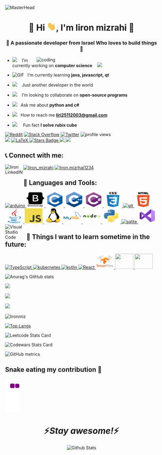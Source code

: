 ![MasterHead](https://previews.123rf.com/images/karpenkoilia/karpenkoilia1806/karpenkoilia180600011/102988806-vector-line-web-concept-for-programming-linear-web-banner-for-coding-.jpg?fj=1)

<h1 align="center">💫   Hi <img  src="https://raw.githubusercontent.com/ABSphreak/ABSphreak/master/gifs/Hi.gif" width="30px">, I'm liron mizrahi   💫</h1>

<h3 align="center">🌟 A passionate developer from Israel Who loves to build things 🌟</h3>

<img align="right" alt="coding" width="400" src="https://miro.medium.com/max/1360/1*IRGHmiGsa16stedQvIaZfw.gif">

<img align='right' src='https://user-images.githubusercontent.com/5713670/87202985-820dcb80-c2b6-11ea-9f56-7ec461c497c3.gif' width='200'>

- <img src="https://media.giphy.com/media/l0HeqpHy8Gkwlwuly/giphy.gif" width="35"/>&nbsp;&nbsp;&nbsp;  I’m currently working on **computer science**

- <img alt="GIF" src="https://github.com/SP-XD/SP-XD/blob/main/images/Developer.gif" width="25" /> &nbsp; I’m currently learning **java, javascript, qt**

- <img src="https://github.com/SP-XD/SP-XD/blob/main/images/hyperkitty.gif?raw=true" width="20" />&nbsp;&nbsp;&nbsp; Just another developer in the world

- <img src="https://media.giphy.com/media/sKXGDl3OvWTBLNS6y2/giphy.gif" width="30"/>&nbsp;&nbsp;&nbsp; I’m looking to collaborate on **open-source programs**

- <img src="https://github.com/SP-XD/SP-XD/blob/main/images/message.gif?raw=true" width="25" />&nbsp;&nbsp; Ask me about **python and c#**

- <img src="https://github.com/SP-XD/SP-XD/blob/main/images/letterbox.gif?raw=true" width="25" /> &nbsp; How to reach me **liri25112003@gmail.com**

- <img src="https://github.com/SP-XD/SP-XD/blob/main/images/lightning.gif?raw=true" width="12" />&nbsp;&nbsp;&nbsp;&nbsp; Fun fact **l solve rubix cube**


[![Reddit](https://img.shields.io/badge/Reddit-%23FF4500.svg?logo=Reddit&logoColor=white)](https://www.reddit.com/user/liron_mizrhai) [![Stack Overflow](https://img.shields.io/badge/-Stackoverflow-FE7A16?logo=stack-overflow&logoColor=white)](https://stackoverflow.com/users/19955573/liron-mizrhai) [![Twitter](https://img.shields.io/badge/Twitter-%231DA1F2.svg?logo=Twitter&logoColor=white)](https://twitter.com/lyrwnmzrhy1)
 <img src="https://gpvc.arturio.dev/lironmiz" alt="profile views">  
 <a href="https://dev.to/lironmiz"><img src="https://img.shields.io/badge/DEV.TO-%230A0A0A.svg?&style=for-the-badge&logo=dev-dot-to&logoColor=white" height=25></a>
 <a href="https://github.com/search?q=user%3ADenverCoder1+language%3Atex"><img alt="LaTeX" src="https://img.shields.io/badge/LaTeX-008080.svg?logo=LaTeX&logoColor=white"> <img src="https://img.shields.io/github/stars/lironmiz/lironmiz" alt="Stars Badge"/> <img src="https://media.giphy.com/media/VgCDAzcKvsR6OM0uWg/giphy.gif" width="50"> </a> <img src="https://media.giphy.com/media/VgCDAzcKvsR6OM0uWg/giphy.gif" width="50">

<h2 align="left">📞 Connect with me:</h2>
<p align="left">
<a href="https://twitter.com/liron_mizrahi" target="blank"><img align="center" src="https://raw.githubusercontent.com/rahuldkjain/github-profile-readme-generator/master/src/images/icons/Social/twitter.svg" alt="liron_mizrahi" height="50" width="60" /></a>
<a href="https://instagram.com/liron.mizrhai1234" target="blank"><img align="center" src="https://raw.githubusercontent.com/rahuldkjain/github-profile-readme-generator/master/src/images/icons/Social/instagram.svg" alt="liron.mizrhai1234" height="50" width="60" /></a>
<a href="https://www.linkedin.com/in/%D7%9C%D7%99%D7%A8%D7%95%D7%9F-%D7%9E%D7%96%D7%A8%D7%97%D7%99-1050b421a/">
  <img align="left" alt="liron LinkedIN" height="50" width="60" src="https://raw.githubusercontent.com/peterthehan/peterthehan/master/assets/linkedin.svg" />
</a>
</p>

<h2 align="left">🧠 Languages and Tools:</h2>
<p align="left"> <a href="https://www.arduino.cc/" target="_blank" rel="noreferrer"> <img src="https://cdn.worldvectorlogo.com/logos/arduino-1.svg" alt="arduino" width="60" height="50"/> </a> <a href="https://getbootstrap.com" target="_blank" rel="noreferrer"> <img src="https://raw.githubusercontent.com/devicons/devicon/master/icons/bootstrap/bootstrap-plain-wordmark.svg" alt="bootstrap" width="60" height="50"/> </a> <a href="https://www.cprogramming.com/" target="_blank" rel="noreferrer"> <img src="https://raw.githubusercontent.com/devicons/devicon/master/icons/c/c-original.svg" alt="c" width="60" height="50"/> </a> <a href="https://www.w3schools.com/cpp/" target="_blank" rel="noreferrer"> <img src="https://raw.githubusercontent.com/devicons/devicon/master/icons/cplusplus/cplusplus-original.svg" alt="cplusplus" width="60" height="50"/> </a> <a href="https://www.w3schools.com/cs/" target="_blank" rel="noreferrer"> <img src="https://raw.githubusercontent.com/devicons/devicon/master/icons/csharp/csharp-original.svg" alt="csharp" width="60" height="50"/> </a> <a href="https://www.w3schools.com/css/" target="_blank" rel="noreferrer"> <img src="https://raw.githubusercontent.com/devicons/devicon/master/icons/css3/css3-original-wordmark.svg" alt="css3" width="60" height="50"/> </a> <a href="https://git-scm.com/" target="_blank" rel="noreferrer"> <img src="https://www.vectorlogo.zone/logos/git-scm/git-scm-icon.svg" alt="git" width="60" height="50"/> </a> <a href="https://www.w3.org/html/" target="_blank" rel="noreferrer"> <img src="https://raw.githubusercontent.com/devicons/devicon/master/icons/html5/html5-original-wordmark.svg" alt="html5" width="60" height="50"/> </a> <a href="https://www.java.com" target="_blank" rel="noreferrer"> <img src="https://raw.githubusercontent.com/devicons/devicon/master/icons/java/java-original.svg" alt="java" width="60" height="50"/> </a> <a href="https://developer.mozilla.org/en-US/docs/Web/JavaScript" target="_blank" rel="noreferrer"> <img src="https://raw.githubusercontent.com/devicons/devicon/master/icons/javascript/javascript-original.svg" alt="javascript" width="60" height="50"/> </a> <a href="https://www.linux.org/" target="_blank" rel="noreferrer"> <img src="https://raw.githubusercontent.com/devicons/devicon/master/icons/linux/linux-original.svg" alt="linux" width="60" height="50"/> </a> <a href="https://www.mysql.com/" target="_blank" rel="noreferrer"> <img src="https://raw.githubusercontent.com/devicons/devicon/master/icons/mysql/mysql-original-wordmark.svg" alt="mysql" width="60" height="50"/> </a> <a href="https://nodejs.org" target="_blank" rel="noreferrer"> <img src="https://raw.githubusercontent.com/devicons/devicon/master/icons/nodejs/nodejs-original-wordmark.svg" alt="nodejs" width="60" height="50"/> </a> <a href="https://www.python.org" target="_blank" rel="noreferrer"> <img src="https://raw.githubusercontent.com/devicons/devicon/master/icons/python/python-original.svg" alt="python" width="60" height="50"/> </a> <a href="https://www.sqlite.org/" target="_blank" rel="noreferrer"> <img src="https://www.vectorlogo.zone/logos/sqlite/sqlite-icon.svg" alt="sqlite" width="60" height="50"/> </a> <img align="left" alt="Visual Studio Code" width="60" src="https://cdn.jsdelivr.net/gh/devicons/devicon/icons/vscode/vscode-original.svg" style="padding-right:10px;" /> <img height="50" width="60" src="https://raw.githubusercontent.com/AbhishekMaira10/AbhishekMaira10/master/Resources/png/visual-studio.png?raw=true"> </p>

<h2 align="left">💪 Things I want to learn sometime in the future:</h2>
<a href="https://www.typescriptlang.org/" target="_blank"><img src="https://profilinator.rishav.dev/skills-assets/typescript-original.svg" alt="TypeScript" height="50" />   <img src="https://www.vectorlogo.zone/logos/kubernetes/kubernetes-icon.svg" alt="kubernetes" width="60" height="50"/> <img src="https://www.vectorlogo.zone/logos/kotlinlang/kotlinlang-icon.svg" alt="kotlin" width="60" height="50"/> </a>
<a href="https://reactjs.org/" target="_blank"><img src="https://profilinator.rishav.dev/skills-assets/react-original-wordmark.svg" alt="React" height="50"/> <img height="50" width="60" src="https://raw.githubusercontent.com/github/explore/80688e429a7d4ef2fca1e82350fe8e3517d3494d/topics/tensorflow/tensorflow.png"> <img src="https://www.vectorlogo.zone/logos/flutterio/flutterio-icon.svg" height="50" width="60" > <img src="https://www.vectorlogo.zone/logos/microsoft/microsoft-icon.svg" width="60" height="50"></a>


 
![Anurag's GitHub stats](https://github-readme-stats.vercel.app/api?username=lironmiz&show_icons=true&theme=transparent)

![](http://github-profile-summary-cards.vercel.app/api/cards/repos-per-language?username=lironmiz&theme=radical)


![](http://github-profile-summary-cards.vercel.app/api/cards/productive-time?username=lironmiz&theme=radical&utcOffset=8)

![](http://github-profile-summary-cards.vercel.app/api/cards/most-commit-language?username=lironmiz&theme=radical)

<p><img align="center" src="https://github-readme-streak-stats.herokuapp.com/?user=lironmiz&" alt="lironmiz" /></p>

[![Top Langs](https://github-readme-stats.vercel.app/api/top-langs/?username=lironmiz&langs_count=8)](https://github.com/anuraghazra/github-readme-stats)

<p><img src="https://leetcode.card.workers.dev/?username=liri25112003" alt="Leetcode Stats Card"></p>

<p><img src="https://www.codewars.com/users/lironmiz/badges/large" alt="Codewars Stats Card"></p>
 
![GitHub metrics](https://metrics.lecoq.io/lironmiz)
## Snake eating my contribution 🐍
![snake gif](https://github.com/lironmiz/lironmiz/blob/output/github-contribution-grid-snake.gif)

<h1 align='center'>⚡️<i>Stay awesome!</i>⚡️</h1>

<p align="center">
        <img src="https://raw.githubusercontent.com/mayhemantt/mayhemantt/Update/svg/Bottom.svg" alt="Github Stats" />
</p>
